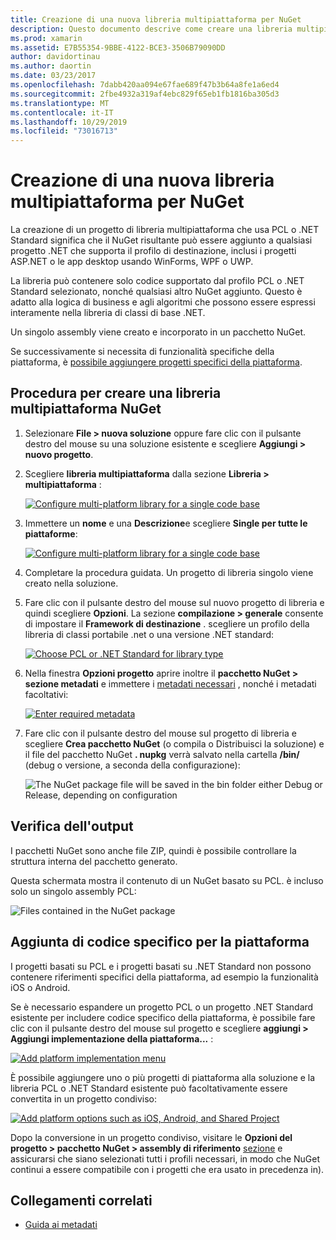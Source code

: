 ```yaml
---
title: Creazione di una nuova libreria multipiattaforma per NuGet
description: Questo documento descrive come creare una libreria multipiattaforma da usare con NuGet. Questa tecnica è adatta per la logica di business e gli algoritmi che possono essere espressi interamente nella libreria di classi base .NET e vengono quindi eseguiti in tutte le piattaforme di destinazione senza codice specifico della piattaforma.
ms.prod: xamarin
ms.assetid: E7B55354-9BBE-4122-BCE3-3506B79090DD
author: davidortinau
ms.author: daortin
ms.date: 03/23/2017
ms.openlocfilehash: 7dabb420aa094e67fae689f47b3b64a8fe1a6ed4
ms.sourcegitcommit: 2fbe4932a319af4ebc829f65eb1fb1816ba305d3
ms.translationtype: MT
ms.contentlocale: it-IT
ms.lasthandoff: 10/29/2019
ms.locfileid: "73016713"
---
```

# <a name="creating-a-new-multiplatform-library-for-nuget"></a>Creazione di una nuova libreria multipiattaforma per NuGet

La creazione di un progetto di libreria multipiattaforma che usa PCL o .NET Standard significa che il NuGet risultante può essere aggiunto a qualsiasi progetto .NET che supporta il profilo di destinazione, inclusi i progetti ASP.NET o le app desktop usando WinForms, WPF o UWP.

La libreria può contenere solo codice supportato dal profilo PCL o .NET Standard selezionato, nonché qualsiasi altro NuGet aggiunto.
Questo è adatto alla logica di business e agli algoritmi che possono essere espressi interamente nella libreria di classi di base .NET.

Un singolo assembly viene creato e incorporato in un pacchetto NuGet.

Se successivamente si necessita di funzionalità specifiche della piattaforma, è [possibile aggiungere progetti specifici della piattaforma](#add-platforms).

## <a name="steps-to-create-a-multiplatform-library-nuget"></a>Procedura per creare una libreria multipiattaforma NuGet

1. Selezionare **File > nuova soluzione** oppure fare clic con il pulsante destro del mouse su una soluzione esistente e scegliere **Aggiungi > nuovo progetto**.

2. Scegliere **libreria multipiattaforma** dalla sezione **Libreria > multipiattaforma** :

   [![](single-codebase-images/mulitplatform-library-sml.png "Configure multi-platform library for a single code base")](single-codebase-images/mulitplatform-library.png#lightbox)

3. Immettere un **nome** e una **Descrizione**e scegliere **Single per tutte le piattaforme**:

   [![](single-codebase-images/single-configure-sml.png "Configure multi-platform library for a single code base")](single-codebase-images/single-configure.png#lightbox)

4. Completare la procedura guidata. Un progetto di libreria singolo viene creato nella soluzione.

5. Fare clic con il pulsante destro del mouse sul nuovo progetto di libreria e quindi scegliere **Opzioni**. La sezione **compilazione > generale** consente di impostare il **Framework di destinazione** . scegliere un profilo della libreria di classi portabile .net o una versione .NET standard:

   [![](single-codebase-images/single-choose-type-sml.png "Choose PCL or .NET Standard for library type")](single-codebase-images/single-choose-type.png#lightbox)

6. Nella finestra **Opzioni progetto** aprire inoltre il **pacchetto NuGet > sezione metadati** e immettere i [metadati necessari](~/cross-platform/app-fundamentals/nuget-multiplatform-libraries/metadata.md) , nonché i metadati facoltativi:

   [![](single-codebase-images/single-metadata-sml.png "Enter required metadata")](single-codebase-images/single-metadata.png#lightbox)

7. Fare clic con il pulsante destro del mouse sul progetto di libreria e scegliere **Crea pacchetto NuGet** (o compila o Distribuisci la soluzione) e il file del pacchetto NuGet **. nupkg** verrà salvato nella cartella **/bin/** (debug o versione, a seconda della configurazione):

   ![](single-codebase-images/create-nuget-package.png "The NuGet package file will be saved in the bin folder either Debug or Release, depending on configuration")

## <a name="verifying-the-output"></a>Verifica dell'output

I pacchetti NuGet sono anche file ZIP, quindi è possibile controllare la struttura interna del pacchetto generato.

Questa schermata mostra il contenuto di un NuGet basato su PCL. è incluso solo un singolo assembly PCL:

![](single-codebase-images/nuget-output.png "Files contained in the NuGet package")

<a name="add-platforms" />

## <a name="adding-platform-specific-code"></a>Aggiunta di codice specifico per la piattaforma

I progetti basati su PCL e i progetti basati su .NET Standard non possono contenere riferimenti specifici della piattaforma, ad esempio la funzionalità iOS o Android.

Se è necessario espandere un progetto PCL o un progetto .NET Standard esistente per includere codice specifico della piattaforma, è possibile fare clic con il pulsante destro del mouse sul progetto e scegliere **aggiungi > Aggiungi implementazione della piattaforma...** :

[![](single-codebase-images/add-later-sml.png "Add platform implementation menu")](single-codebase-images/add-later.png#lightbox)

È possibile aggiungere uno o più progetti di piattaforma alla soluzione e la libreria PCL o .NET Standard esistente può facoltativamente essere convertita in un progetto condiviso:

[![](single-codebase-images/add-later-platforms-sml.png "Add platform options such as iOS, Android, and Shared Project")](single-codebase-images/add-later-platforms-sml.png#lightbox)

Dopo la conversione in un progetto condiviso, visitare le **Opzioni del progetto > pacchetto NuGet > assembly di riferimento**
[sezione](~/cross-platform/app-fundamentals/nuget-multiplatform-libraries/platform-specific.md) e assicurarsi che siano selezionati tutti i profili necessari, in modo che NuGet continui a essere compatibile con i progetti che era usato in precedenza in).

## <a name="related-links"></a>Collegamenti correlati

- [Guida ai metadati](~/cross-platform/app-fundamentals/nuget-multiplatform-libraries/metadata.md)

